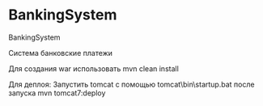 # BankingSystem
BankingSystem

Система банковские платежи

Для создания war использовать mvn clean install

Для деплоя: Запустить tomcat с помощью tomcat\bin\startup.bat
после запуска mvn tomcat7:deploy

